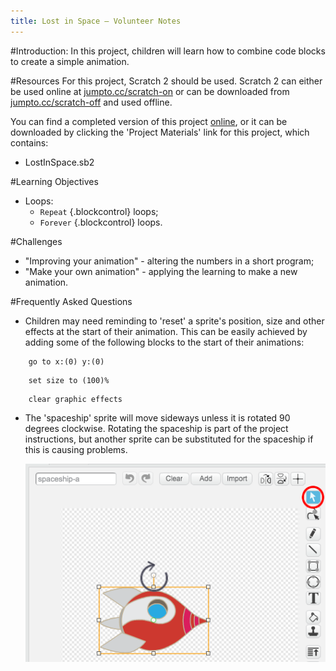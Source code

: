 ```yaml
---
title: Lost in Space — Volunteer Notes
---
```


#Introduction:
In this project, children will learn how to combine code blocks to create a simple animation.

#Resources
For this project, Scratch 2 should be used. Scratch 2 can either be used online at [jumpto.cc/scratch-on](http://jumpto.cc/scratch-on) or can be downloaded from [jumpto.cc/scratch-off](http://jumpto.cc/scratch-off) and used offline.

You can find a completed version of this project <a href="http://scratch.mit.edu/projects/26818098/#editor">online</a>, or it can be downloaded by clicking the 'Project Materials' link for this project, which contains:

+ LostInSpace.sb2

#Learning Objectives
+ Loops:
	+ `Repeat` {.blockcontrol} loops;
	+ `Forever` {.blockcontrol} loops.

#Challenges
+ "Improving your animation" - altering the numbers in a short program;
+ "Make your own animation" - applying the learning to make a new animation.

#Frequently Asked Questions
+ Children may need reminding to 'reset' a sprite's position, size and other effects at the start of their animation. This can be easily achieved by adding some of the following blocks to the start of their animations:

```blocks
	go to x:(0) y:(0)
```

```blocks
	set size to (100)%
```

```blocks
	clear graphic effects
```

+ The 'spaceship' sprite will move sideways unless it is rotated 90 degrees clockwise. Rotating the spaceship is part of the project instructions, but another sprite can be substituted for the spaceship if this is causing problems.

	![screenshot](images/space-rotate.png)